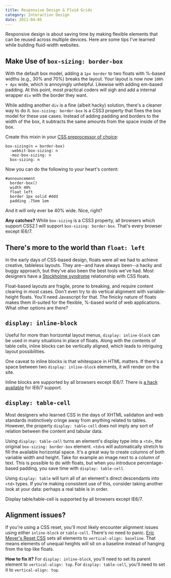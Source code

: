 ```yaml
---
title: Responsive Design & Fluid Grids
category: Interaction Design
date: 2011-04-05
---
```


Responsive design is about saving time by making flexible elements that can be reused across multiple devices. Here are some tips I've learned while building fluid-width websites.

## Make Use of `box-sizing: border-box`

With the default box model, adding a `1px border` to two floats with %-based widths (e.g., 30% and 70%) breaks the layout. Your layout is now now `100% + 4px` wide, which is annoyingly unhelpful. Likewise with adding em-based padding. At this point, most practical coders will sigh and add a internal wrapper `div` with the border they want.

While adding another `div` is a fine (albeit hacky) solution, there's a cleaner way to do it. `box-sizing: border-box` is a CSS3 property that fixes the box model for these use cases. Instead of adding padding and borders to the width of the box, it subtracts the same amounts from the space inside of the box. 

Create this mixin in your [CSS preprocessor of choice](http://nylira.com/stylus-the-revolutionary-successor-to-css):

    box-sizing(n = border-box)
      -webkit-box-sizing: n
      -moz-box-sizing: n
      box-sizing: n

Now you can do the following to your heart's content:

    #announcement
      border-box()
      width 40%
      float left
      border 1px solid #ddd
      padding .75em 1em

And it will only ever be 40% wide. Nice, right?

__Any catches?__ While `box-sizing` is a CSS3 property, all browsers which support CSS2.1 will support `box-sizing: border-box`. That's every browser except IE6/7.

## There's more to the world than `float: left`

In the early days of CSS-based design, floats were all we had to achieve creative, tableless layouts. They are--and have always been--a hacky and buggy approach, but they've also been the best tools we've had. Most designers have a [Stockholme syndrome](http://en.wikipedia.org/wiki/Stockholm_syndrome) relationship with CSS floats.

Float-based layouts are fragile, prone to breaking, and require content clearing in most cases. Don't even try to do vertical alignment with variable-height floats. You'll need Javascript for that. The finicky nature of floats makes them ill-suited for the flexible, %-based world of web applications. What other options are there?

## `display: inline-block`
Useful for more than horizontal layout menus, `display: inline-block` can be used in many situations in place of floats. Along with the contents of table cells, inline blocks can be vertically aligned, which leads to intriguing layout possibilities.

One caveat to inline blocks is that whitespace in HTML matters. If there's a space between two `display: inline-block` elements, it will render on the site.

Inline blocks are supported by all browsers except IE6/7. There is [a hack available](http://blog.mozilla.com/webdev/2009/02/20/cross-browser-inline-block/) for IE6/7 support.

## `display: table-cell`
Most designers who learned CSS in the days of XHTML validation and web standards instinctively cringe away from anything related to tables. However, the property `display: table-cell` does not imply any sort of relation between the content and tabular data.

Using `display: table-cell` turns an element's display type into a `<td>`, the original `box-sizing: border-box` element. `<td>`s will automatically stretch to fill the available horizontal space. It's a great way to create columns of both variable width and height. Take for example an image next to a column of text. This is possible to do with floats, but when you introduce percentage-based padding, you save time with `display: table-cell`.

Using `display: table` will turn all of an element's direct descendants into `<td>` types. If you're making consistent use of this, consider taking another look at your data: perhaps a real table is in order.

Display table/table-cell is supported by all browsers except IE6/7.

## Alignment issues?

If you're using a CSS reset, you'll most likely encounter alignment issues using either `inline-block` or `table-cell`. There's no need to panic. [Eric Meyer's Reset CSS](http://meyerweb.com/eric/tools/css/reset/) sets all elements to `vertical-align: baseline`. That means elements of unequal heights will sit on a baseline instead of hanging from the top like floats.

__How to fix it?__ For `display: inline-block`, you'll need to set its parent element to `vertical-align: top`. For `display: table-cell`, you'll need to set it to `vertical-align: top`.
